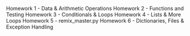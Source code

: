 Homework 1 - Data & Arithmetic Operations
Homework 2 - Functions and Testing
Homework 3 - Conditionals & Loops
Homework 4 - Lists & More Loops
Homework 5 - remix_master.py
Homework 6 - Dictionaries, Files & Exception Handling
